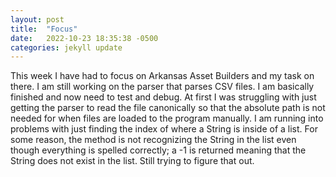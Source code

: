 ```yaml
---
layout: post
title:  "Focus"
date:   2022-10-23 18:35:38 -0500
categories: jekyll update
---
```


This week I have had to focus on Arkansas Asset Builders and my task on there. I am still working on the parser that parses CSV files. I am basically finished and now need to test and debug. At first I was struggling with just getting the parser to read the file canonically so that the absolute path is not needed for when files are loaded to the program manually. I am running into problems with just finding the index of where a String is inside of a list. For some reason, the method is not recognizing the String in the list even though everything is spelled correctly; a -1 is returned meaning that the String does not exist in the list. Still trying to figure that out.